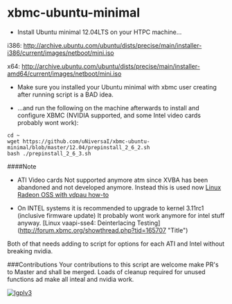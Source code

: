 xbmc-ubuntu-minimal
===================

* Install Ubuntu minimal 12.04LTS on your HTPC machine...

i386: http://archive.ubuntu.com/ubuntu/dists/precise/main/installer-i386/current/images/netboot/mini.iso

x64: http://archive.ubuntu.com/ubuntu/dists/precise/main/installer-amd64/current/images/netboot/mini.iso

* Make sure you installed your Ubuntu minimal with xbmc user creating after running script is a BAD idea.

* ...and run the following on the machine afterwards to install and configure XBMC (NVIDIA supported, and some Intel video cards probably wont work):

```
cd ~ 
wget https://github.com/uNiversaI/xbmc-ubuntu-minimal/blob/master/12.04/prepinstall_2_6_2.sh
bash ./prepinstall_2_6_3.sh
```

####Note

* ATI Video cards Not supported anymore atm since XVBA has been abandoned and not developed anymore.
Instead this is used now [Linux Radeon OSS with vdpau how-to](http://forum.xbmc.org/showthread.php?tid=174854 "Title")

* On INTEL systems it is recommended to upgrade to kernel 3.11rc1 (inclusive firmware update) It probably wont work anymore for intel stuff anyway.
[Linux vaapi-sse4: Deinterlacing Testing] (http://forum.xbmc.org/showthread.php?tid=165707 "Title")

Both of that needs adding to script for options for each ATI and Intel without breaking nvidia.

###Contributions
Your contributions to this script are welcome make PR's to Master and shall be merged.
Loads of cleanup required for unused functions ad make all inteal and nvidia work.

[![lgplv3](https://f.cloud.github.com/assets/3521959/153710/2745bbea-7601-11e2-8b61-c8ff3ef97d32.png)](http://www.gnu.org/licenses/lgpl.txt)
